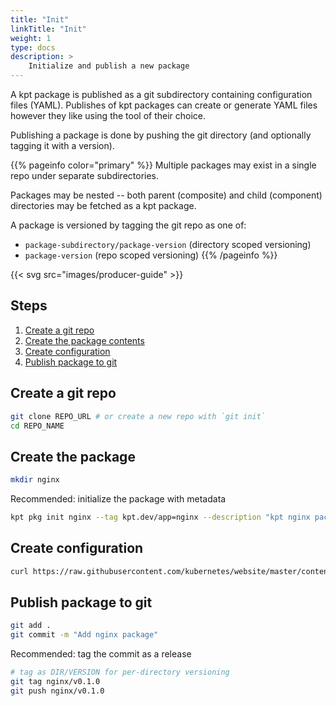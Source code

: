 ```yaml
---
title: "Init"
linkTitle: "Init"
weight: 1
type: docs
description: >
    Initialize and publish a new package
---
```


A kpt package is published as a git subdirectory containing configuration
files (YAML). Publishes of kpt packages can create or generate YAML files
however they like using the tool of their choice.

Publishing a package is done by pushing the git directory
(and optionally tagging it with a version).

{{% pageinfo color="primary" %}}
Multiple packages may exist in a single repo under separate subdirectories.

Packages may be nested -- both parent (composite) and child
(component) directories may be fetched as a kpt package.

A package is versioned by tagging the git repo as one of:

- `package-subdirectory/package-version` (directory scoped versioning)
- `package-version` (repo scoped versioning)
{{% /pageinfo %}}

{{< svg src="images/producer-guide" >}}

## Steps

1. [Create a git repo](#create-a-git-repo)
2. [Create the package contents](#create-the-package)
2. [Create configuration](#create-configuration)
3. [Publish package to git](#publish-package-to-git)

## Create a git repo

```sh
git clone REPO_URL # or create a new repo with `git init`
cd REPO_NAME
```

## Create the package

```sh
mkdir nginx
```

Recommended: initialize the package with metadata

```sh
kpt pkg init nginx --tag kpt.dev/app=nginx --description "kpt nginx package"
```

## Create configuration

```sh
curl https://raw.githubusercontent.com/kubernetes/website/master/content/en/examples/controllers/nginx-deployment.yaml --output nginx/nginx-deployment.yaml
```

## Publish package to git

```sh
git add .
git commit -m "Add nginx package"
```

Recommended: tag the commit as a release

```sh
# tag as DIR/VERSION for per-directory versioning
git tag nginx/v0.1.0
git push nginx/v0.1.0
```
